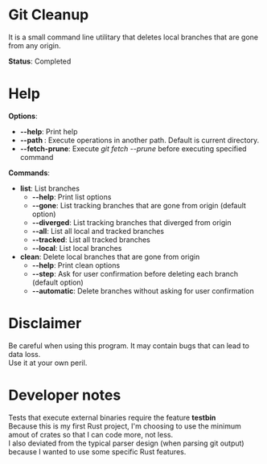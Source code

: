 # Git Cleanup

It is a small command line utilitary that deletes local branches that are gone from any origin.  

**Status**: Completed

# Help

**Options**:  
  - **--help**: Print help  
  - **--path <PATH>**: Execute operations in another path. Default is current directory.  
  - **--fetch-prune**: Execute *git fetch --prune* before executing specified command  

**Commands**:
  - **list**: List branches
    - **--help**: Print list options
    - **--gone**:     List tracking branches that are gone from origin (default option)
    - **--diverged**: List tracking branches that diverged from origin
    - **--all**:  List all local and tracked branches
    - **--tracked**:  List all tracked branches
    - **--local**:    List local branches
  - **clean**: Delete local branches that are gone from origin
    - **--help**:      Print clean options
    - **--step**: Ask for user confirmation before deleting each branch (default option)
    - **--automatic**: Delete branches without asking for user confirmation
</code>

# Disclaimer

Be careful when using this program. It may contain bugs that can lead to data loss.  
Use it at your own peril.

# Developer notes

Tests that execute external binaries require the feature **testbin**  
Because this is my first Rust project, I'm choosing to use the minimum amout of crates so that I can code more, not less.  
I also deviated from the typical parser design (when parsing git output) because I wanted to use some specific Rust features.  
